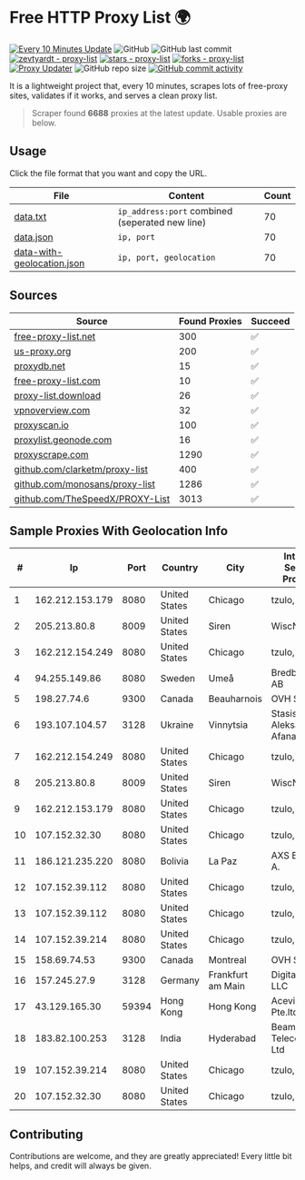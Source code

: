 
# Free HTTP Proxy List 🌍

[![Every 10 Minutes Update](https://github.com/mertguvencli/http-proxy-list/actions/workflows/main.yml/badge.svg?branch=main)](https://github.com/mertguvencli/http-proxy-list/actions/workflows/main.yml)
![GitHub](https://img.shields.io/github/license/mertguvencli/http-proxy-list)
![GitHub last commit](https://img.shields.io/github/last-commit/mertguvencli/http-proxy-list)
[![zevtyardt - proxy-list](https://img.shields.io/static/v1?label=zevtyardt&message=proxy-list&color=blue&logo=github)](https://github.com/zevtyardt/proxy-list "Go to GitHub repo")
[![stars - proxy-list](https://img.shields.io/github/stars/zevtyardt/proxy-list?style=social)](https://github.com/zevtyardt/proxy-list)
[![forks - proxy-list](https://img.shields.io/github/forks/zevtyardt/proxy-list?style=social)](https://github.com/zevtyardt/proxy-list)
[![Proxy Updater](https://github.com/zevtyardt/proxy-list/workflows/Proxy%20Updater/badge.svg)](https://github.com/zevtyardt/proxy-list/actions?query=workflow:"Proxy+Updater")
![GitHub repo size](https://img.shields.io/github/repo-size/zevtyardt/proxy-list)
[![GitHub commit activity](https://img.shields.io/github/commit-activity/m/zevtyardt/proxy-list?logo=commits)](https://github.com/zevtyardt/proxy-list/commits/main)

It is a lightweight project that, every 10 minutes, scrapes lots of free-proxy sites, validates if it works, and serves a clean proxy list.

> Scraper found **6688** proxies at the latest update. Usable proxies are below.

## Usage

Click the file format that you want and copy the URL.

|File|Content|Count|
|----|-------|-----|
|[data.txt](https://raw.githubusercontent.com/mertguvencli/http-proxy-list/main/proxy-list/data.txt)|`ip_address:port` combined (seperated new line)|70|
|[data.json](https://raw.githubusercontent.com/mertguvencli/http-proxy-list/main/proxy-list/data.json)|`ip, port`|70|
|[data-with-geolocation.json](https://raw.githubusercontent.com/mertguvencli/http-proxy-list/main/proxy-list/data-with-geolocation.json)|`ip, port, geolocation`|70|

## Sources

|Source|Found Proxies|Succeed|
|------|-------------|-------|
|[free-proxy-list.net](https://free-proxy-list.net)|300|✅|
|[us-proxy.org](https://www.us-proxy.org)|200|✅|
|[proxydb.net](http://proxydb.net)|15|✅|
|[free-proxy-list.com](https://free-proxy-list.com/?page=&port=&type%5B%5D=http&type%5B%5D=https&up_time=0&search=Search)|10|✅|
|[proxy-list.download](https://www.proxy-list.download/HTTP)|26|✅|
|[vpnoverview.com](https://vpnoverview.com/privacy/anonymous-browsing/free-proxy-servers)|32|✅|
|[proxyscan.io](https://www.proxyscan.io)|100|✅|
|[proxylist.geonode.com](https://proxylist.geonode.com/api/proxy-list?limit=300&page=1&sort_by=lastChecked&sort_type=desc&protocols=http,https)|16|✅|
|[proxyscrape.com](https://api.proxyscrape.com/v2/?request=displayproxies&protocol=http&timeout=10000&country=all&ssl=all&anonymity=all)|1290|✅|
|[github.com/clarketm/proxy-list](https://raw.githubusercontent.com/clarketm/proxy-list/master/proxy-list-raw.txt)|400|✅|
|[github.com/monosans/proxy-list](https://raw.githubusercontent.com/monosans/proxy-list/main/proxies/http.txt)|1286|✅|
|[github.com/TheSpeedX/PROXY-List](https://raw.githubusercontent.com/TheSpeedX/PROXY-List/master/http.txt)|3013|✅|


## Sample Proxies With Geolocation Info

|#|Ip|Port|Country|City|Internet Service Provider|
|-|--|----|-------|----|-------------------------|
|1|162.212.153.179|8080|United States|Chicago|tzulo, inc.|
|2|205.213.80.8|8009|United States|Siren|WiscNet|
|3|162.212.154.249|8080|United States|Chicago|tzulo, inc.|
|4|94.255.149.86|8080|Sweden|Umeå|Bredband2 AB|
|5|198.27.74.6|9300|Canada|Beauharnois|OVH SAS|
|6|193.107.104.57|3128|Ukraine|Vinnytsia|Stasishen Aleksandr Afanasiyovich|
|7|162.212.154.249|8080|United States|Chicago|tzulo, inc.|
|8|205.213.80.8|8009|United States|Siren|WiscNet|
|9|162.212.153.179|8080|United States|Chicago|tzulo, inc.|
|10|107.152.32.30|8080|United States|Chicago|tzulo, inc.|
|11|186.121.235.220|8080|Bolivia|La Paz|AXS Bolivia S. A.|
|12|107.152.39.112|8080|United States|Chicago|tzulo, inc.|
|13|107.152.39.112|8080|United States|Chicago|tzulo, inc.|
|14|107.152.39.214|8080|United States|Chicago|tzulo, inc.|
|15|158.69.74.53|9300|Canada|Montreal|OVH SAS|
|16|157.245.27.9|3128|Germany|Frankfurt am Main|DigitalOcean, LLC|
|17|43.129.165.30|59394|Hong Kong|Hong Kong|Aceville Pte.ltd|
|18|183.82.100.253|3128|India|Hyderabad|Beam Telecom Pvt Ltd|
|19|107.152.39.214|8080|United States|Chicago|tzulo, inc.|
|20|107.152.32.30|8080|United States|Chicago|tzulo, inc.|



## Contributing

Contributions are welcome, and they are greatly appreciated! Every
little bit helps, and credit will always be given.

